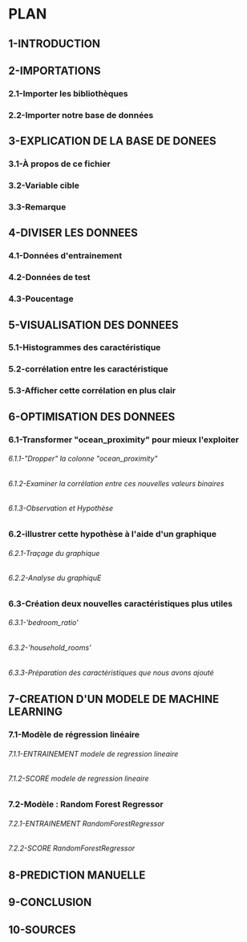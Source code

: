 # PLAN
## 1-INTRODUCTION
## 2-IMPORTATIONS
### 2.1-Importer les bibliothèques
### 2.2-Importer notre base de données
## 3-EXPLICATION DE LA BASE DE DONEES
### 3.1-À propos de ce fichier
### 3.2-Variable cible
### 3.3-Remarque
## 4-DIVISER LES DONNEES
### 4.1-Données d'entrainement
### 4.2-Données de test
### 4.3-Poucentage
## 5-VISUALISATION DES DONNEES
### 5.1-Histogrammes des caractéristique
### 5.2-corrélation entre les caractéristique
### 5.3-Afficher cette corrélation en plus clair
## 6-OPTIMISATION DES DONNEES
### 6.1-Transformer "ocean_proximity" pour mieux l'exploiter
###### 6.1.1-"Dropper" la colonne "ocean_proximity"
###### 6.1.2-Examiner la corrélation entre ces nouvelles valeurs binaires
###### 6.1.3-Observation et Hypothèse
### 6.2-illustrer cette hypothèse à l'aide d'un graphique
###### 6.2.1-Traçage du graphique
###### 6.2.2-Analyse du graphiquE
### 6.3-Création deux nouvelles caractéristiques plus utiles
###### 6.3.1-'bedroom_ratio'
###### 6.3.2-'household_rooms'
###### 6.3.3-Préparation des caractéristiques que nous avons ajouté
## 7-CREATION D'UN MODELE DE MACHINE LEARNING
### 7.1-Modèle de régression linéaire
###### 7.1.1-ENTRAINEMENT modele de regression lineaire
###### 7.1.2-SCORE modele de regression lineaire
### 7.2-Modèle : Random Forest Regressor
###### 7.2.1-ENTRAINEMENT RandomForestRegressor
###### 7.2.2-SCORE RandomForestRegressor
## 8-PREDICTION MANUELLE
## 9-CONCLUSION
## 10-SOURCES